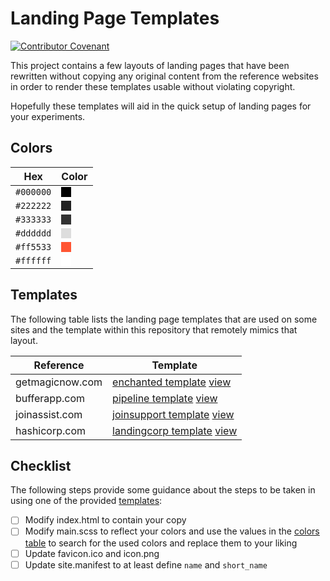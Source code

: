 # Landing Page Templates

[![Contributor Covenant](https://img.shields.io/badge/Contributor%20Covenant-v2.0%20adopted-ff69b4.svg)](code_of_conduct.md)

This project contains a few layouts of landing pages that have been rewritten
without copying any original content from the reference websites in order to
render these templates usable without violating copyright.

Hopefully these templates will aid in the quick setup of landing pages for your
experiments.

## Colors

| Hex       | Color                                                                                                |
| --------- | ---------------------------------------------------------------------------------------------------- |
| `#000000` | <span id="nice" style="width: 1em; height: 1em; background: #000000; display: inline-block;"></span> |
| `#222222` | <span id="nice" style="width: 1em; height: 1em; background: #222222; display: inline-block;"></span> |
| `#333333` | <span id="nice" style="width: 1em; height: 1em; background: #333333; display: inline-block;"></span> |
| `#dddddd` | <span id="nice" style="width: 1em; height: 1em; background: #dddddd; display: inline-block;"></span> |
| `#ff5533` | <span id="nice" style="width: 1em; height: 1em; background: #ff5533; display: inline-block;"></span> |
| `#ffffff` | <span id="nice" style="width: 1em; height: 1em; background: #ffffff; display: inline-block;"></span> |

## Templates

The following table lists the landing page templates that are used on some
sites and the template within this repository that remotely mimics that layout.

| Reference       | Template                                                                                                |
|-----------------|---------------------------------------------------------------------------------------------------------|
| getmagicnow.com | [enchanted template](enchanted) [view](https://vidbina.github.io/landingpage-templates/enchanted)       |
| bufferapp.com   | [pipeline template](pipeline) [view](https://vidbina.github.io/landingpage-templates/pipeline)          |
| joinassist.com  | [joinsupport template](joinsupport) [view](https://vidbina.github.io/landingpage-templates/joinsupport) |
| hashicorp.com   | [landingcorp template](landingcorp) [view](https://vidbina.github.io/landingpage-templates/landingcorp) |

## Checklist

The following steps provide some guidance about the steps to be taken in using
one of the provided [templates](#templates):

- [ ] Modify index.html to contain your copy
- [ ] Modify main.scss to reflect your colors and use the values in the [colors
  table](#colors) to search for the used colors and replace them to your liking
- [ ] Update favicon.ico and icon.png
- [ ] Update site.manifest to at least define `name` and `short_name`
